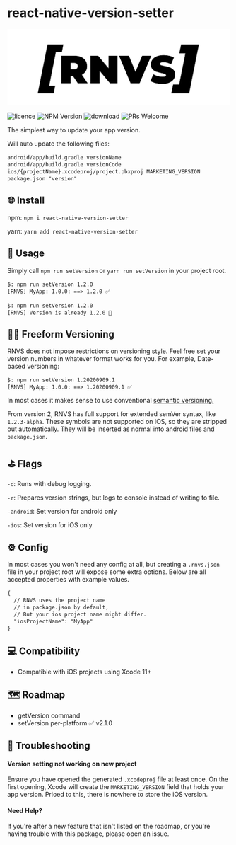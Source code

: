 # react-native-version-setter
![](./rnvs.png)

![licence](https://img.shields.io/npm/l/react-native-version-setter?style=flat-square)
![NPM Version](https://img.shields.io/npm/v/react-native-version-setter?style=flat-square)
![download](https://img.shields.io/npm/dt/react-native-version-setter?style=flat-square)
![PRs Welcome](https://img.shields.io/badge/PRs-Welcome-gree?&style=flat-square)

The simplest way to update your app version.

Will auto update the following files:
```
android/app/build.gradle versionName
android/app/build.gradle versionCode
ios/{projectName}.xcodeproj/project.pbxproj MARKETING_VERSION
package.json "version"
```

## 🌐 Install
npm: ```npm i react-native-version-setter```

yarn: ```yarn add react-native-version-setter```

## 🚀 Usage
Simply call `npm run setVersion` or `yarn run setVersion` in your project root.

```
$: npm run setVersion 1.2.0
[RNVS] MyApp: 1.0.0: ==> 1.2.0 ✅ 

$: npm run setVersion 1.2.0
[RNVS] Version is already 1.2.0 🛑
```

## 👩‍💻 Freeform Versioning
RNVS does not impose restrictions on versioning style. 
Feel free set your version numbers in whatever format works for you. For example, Date-based versioning:
```
$: npm run setVersion 1.20200909.1
[RNVS] MyApp: 1.0.0: ==> 1.20200909.1 ✅ 
```

In most cases it makes sense to use conventional [semantic versioning.](https://semver.org/spec/v2.0.0.html)

From version 2, RNVS has full support for extended semVer syntax, like `1.2.3-alpha`. These symbols are not supported on iOS, 
so they are stripped out automatically. They will be inserted as normal into android files and `package.json`. 

## ⛳ Flags 
`-d`: Runs with debug logging.

`-r`: Prepares version strings, but logs to console instead of writing to file. 

`-android`: Set version for android only

`-ios`: Set version for iOS only

## ⚙️ Config
In most cases you won't need any config at all, but creating a `.rnvs.json` file in your project root will expose some extra options. Below are all accepted properties with example values.
```
{
  // RNVS uses the project name 
  // in package.json by default,
  // But your ios project name might differ.
  "iosProjectName": "MyApp"
}
```


## 💻 Compatibility
- Compatible with iOS projects using Xcode 11+

## 🗺️ Roadmap
- getVersion command
- setVersion per-platform ✅ v2.1.0

## 👋 Troubleshooting
#### Version setting not working on new project
Ensure you have opened the generated `.xcodeproj` file at least once. On the first opening, Xcode will create the
`MARKETING_VERSION` field that holds your app version. Prioed to this, there is nowhere to store the iOS version.

#### Need Help?
If you're after a new feature that isn't listed on the roadmap, or you're having trouble with this package, please open an issue.
